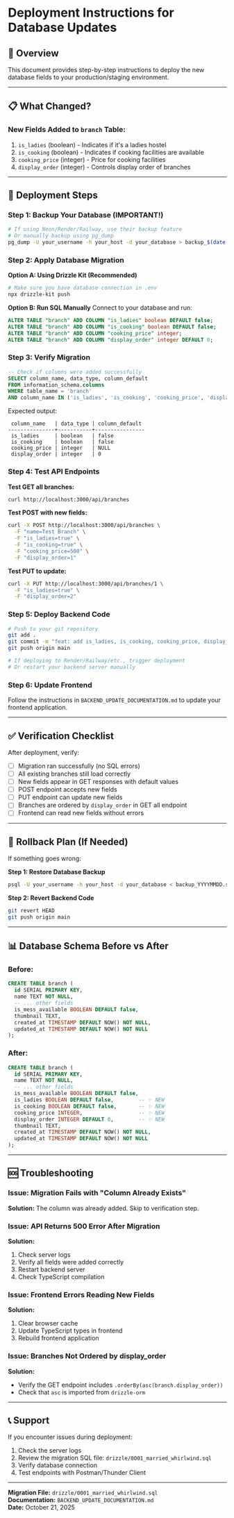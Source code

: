 # Deployment Instructions for Database Updates

## 🎯 Overview
This document provides step-by-step instructions to deploy the new database fields to your production/staging environment.

---

## 📋 What Changed?

### New Fields Added to `branch` Table:
1. `is_ladies` (boolean) - Indicates if it's a ladies hostel
2. `is_cooking` (boolean) - Indicates if cooking facilities are available  
3. `cooking_price` (integer) - Price for cooking facilities
4. `display_order` (integer) - Controls display order of branches

---

## 🚀 Deployment Steps

### Step 1: Backup Your Database (IMPORTANT!)
```bash
# If using Neon/Render/Railway, use their backup feature
# Or manually backup using pg_dump
pg_dump -U your_username -h your_host -d your_database > backup_$(date +%Y%m%d).sql
```

### Step 2: Apply Database Migration

**Option A: Using Drizzle Kit (Recommended)**
```bash
# Make sure you have database connection in .env
npx drizzle-kit push
```

**Option B: Run SQL Manually**
Connect to your database and run:
```sql
ALTER TABLE "branch" ADD COLUMN "is_ladies" boolean DEFAULT false;
ALTER TABLE "branch" ADD COLUMN "is_cooking" boolean DEFAULT false;
ALTER TABLE "branch" ADD COLUMN "cooking_price" integer;
ALTER TABLE "branch" ADD COLUMN "display_order" integer DEFAULT 0;
```

### Step 3: Verify Migration
```sql
-- Check if columns were added successfully
SELECT column_name, data_type, column_default
FROM information_schema.columns
WHERE table_name = 'branch'
AND column_name IN ('is_ladies', 'is_cooking', 'cooking_price', 'display_order');
```

Expected output:
```
 column_name   | data_type | column_default
---------------+-----------+----------------
 is_ladies     | boolean   | false
 is_cooking    | boolean   | false
 cooking_price | integer   | NULL
 display_order | integer   | 0
```

### Step 4: Test API Endpoints

**Test GET all branches:**
```bash
curl http://localhost:3000/api/branches
```

**Test POST with new fields:**
```bash
curl -X POST http://localhost:3000/api/branches \
  -F "name=Test Branch" \
  -F "is_ladies=true" \
  -F "is_cooking=true" \
  -F "cooking_price=500" \
  -F "display_order=1"
```

**Test PUT to update:**
```bash
curl -X PUT http://localhost:3000/api/branches/1 \
  -F "is_ladies=true" \
  -F "display_order=2"
```

### Step 5: Deploy Backend Code

```bash
# Push to your git repository
git add .
git commit -m "feat: add is_ladies, is_cooking, cooking_price, display_order fields to branches"
git push origin main

# If deploying to Render/Railway/etc., trigger deployment
# Or restart your backend server manually
```

### Step 6: Update Frontend
Follow the instructions in `BACKEND_UPDATE_DOCUMENTATION.md` to update your frontend application.

---

## ✅ Verification Checklist

After deployment, verify:

- [ ] Migration ran successfully (no SQL errors)
- [ ] All existing branches still load correctly
- [ ] New fields appear in GET responses with default values
- [ ] POST endpoint accepts new fields
- [ ] PUT endpoint can update new fields
- [ ] Branches are ordered by `display_order` in GET all endpoint
- [ ] Frontend can read new fields without errors

---

## 🔄 Rollback Plan (If Needed)

If something goes wrong:

**Step 1: Restore Database Backup**
```bash
psql -U your_username -h your_host -d your_database < backup_YYYYMMDD.sql
```

**Step 2: Revert Backend Code**
```bash
git revert HEAD
git push origin main
```

---

## 📊 Database Schema Before vs After

### Before:
```sql
CREATE TABLE branch (
  id SERIAL PRIMARY KEY,
  name TEXT NOT NULL,
  -- ... other fields
  is_mess_available BOOLEAN DEFAULT false,
  thumbnail TEXT,
  created_at TIMESTAMP DEFAULT NOW() NOT NULL,
  updated_at TIMESTAMP DEFAULT NOW() NOT NULL
);
```

### After:
```sql
CREATE TABLE branch (
  id SERIAL PRIMARY KEY,
  name TEXT NOT NULL,
  -- ... other fields
  is_mess_available BOOLEAN DEFAULT false,
  is_ladies BOOLEAN DEFAULT false,        -- ✨ NEW
  is_cooking BOOLEAN DEFAULT false,       -- ✨ NEW
  cooking_price INTEGER,                  -- ✨ NEW
  display_order INTEGER DEFAULT 0,        -- ✨ NEW
  thumbnail TEXT,
  created_at TIMESTAMP DEFAULT NOW() NOT NULL,
  updated_at TIMESTAMP DEFAULT NOW() NOT NULL
);
```

---

## 🆘 Troubleshooting

### Issue: Migration Fails with "Column Already Exists"
**Solution:** The column was already added. Skip to verification step.

### Issue: API Returns 500 Error After Migration
**Solution:** 
1. Check server logs
2. Verify all fields were added correctly
3. Restart backend server
4. Check TypeScript compilation

### Issue: Frontend Errors Reading New Fields
**Solution:**
1. Clear browser cache
2. Update TypeScript types in frontend
3. Rebuild frontend application

### Issue: Branches Not Ordered by display_order
**Solution:** 
- Verify the GET endpoint includes `.orderBy(asc(branch.display_order))`
- Check that `asc` is imported from `drizzle-orm`

---

## 📞 Support

If you encounter issues during deployment:
1. Check the server logs
2. Review the migration SQL file: `drizzle/0001_married_whirlwind.sql`
3. Verify database connection
4. Test endpoints with Postman/Thunder Client

---

**Migration File:** `drizzle/0001_married_whirlwind.sql`  
**Documentation:** `BACKEND_UPDATE_DOCUMENTATION.md`  
**Date:** October 21, 2025
